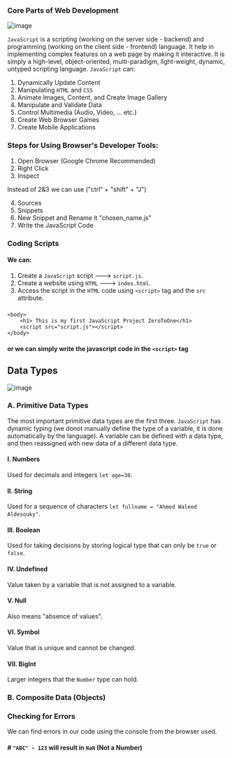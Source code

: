 ### Core Parts of Web Development
![image](https://github.com/user-attachments/assets/c3aebeac-a43a-4bd2-bc7c-272c3f1de891)


`JavaScript` is a scripting (working on the server side - backend) and programming (working on the client side - frontend) language. It help in implementing complex features on a web page by making it interactive. It is simply a high-level, object-oriented, multi-paradigm, light-weight, dynamic, untyped scripting language. `JavaScript` can:
1. Dynamically Update Content
2. Manipulating `HTML` and `CSS`
3. Animate Images, Content, and Create Image Gallery
4. Manipulate and Validate Data
5. Control Multimedia (Audio, Video, ... etc.)
6. Create Web Browser Games
7. Create Mobile Applications

### Steps for Using Browser's Developer Tools:
1. Open Browser (Google Chrome Recommended)
2. Right Click
3. Inspect

Instead of 2&3 we can use ("ctrl" + "shift" + "J")

4. Sources
5. Snippets
6. New Snippet and Rename it "chosen_name.js"
7. Write the JavaScript Code

### Coding Scripts
#### We can:
1. Create a `JavaScript` script ---> `script.js`.
2. Create a website using `HTML` ---> `index.html`.
3. Access the script in the `HTML` code using `<script>` tag and the `src` attribute.
#####
    <body>
        <h1> This is my first JavaScript Project ZeroToOne</h1>
        <script src="script.js"></script>
    </body>

#### or we can simply write the javascript code in the `<script>` tag

## Data Types

![image](https://github.com/user-attachments/assets/6c590805-8a4e-4163-a355-920983acf18c)

### A. Primitive Data Types
The most important primitive data types are the first three. `JavaScript` has dynamic typing (we donot manually define the type of a variable, it is done automatically by the language). A variable can be defined with a data type, and then reassigned with new data of a different data type.
#### I. Numbers
Used for decimals and integers `let age=30`.
#### II. String
Used for a sequence of characters `let fullname = "Ahmed Waleed Aldesouky"`.
#### III. Boolean
Used for taking decisions by storing logical type that can only be `true` or `false`.
#### IV. Undefined
Value taken by a variable that is not assigned to a variable.
#### V. Null
Also means "absence of values".
#### VI. Symbol
Value that is unique and cannot be changed.
#### VII. BigInt
Larger integers that the `Number` type can hold.

### B. Composite Data (Objects)

### Checking for Errors
We can find errors in our code using the console from the browser used.

#### # `"ABC" - 123` will result in `NaN` (Not a Number)
